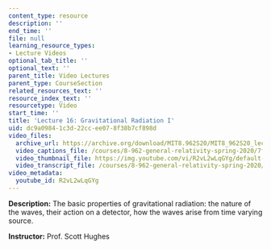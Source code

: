 ```yaml
---
content_type: resource
description: ''
end_time: ''
file: null
learning_resource_types:
- Lecture Videos
optional_tab_title: ''
optional_text: ''
parent_title: Video Lectures
parent_type: CourseSection
related_resources_text: ''
resource_index_text: ''
resourcetype: Video
start_time: ''
title: 'Lecture 16: Gravitational Radiation I'
uid: dc9a0984-1c3d-22cc-ee07-8f38b7cf898d
video_files:
  archive_url: https://archive.org/download/MIT8.962S20/MIT8_962S20_lec16_300k.mp4
  video_captions_file: /courses/8-962-general-relativity-spring-2020/7f5d60ae2f725e508cf6089a91eedbe9_R2vL2wLqGYg.vtt
  video_thumbnail_file: https://img.youtube.com/vi/R2vL2wLqGYg/default.jpg
  video_transcript_file: /courses/8-962-general-relativity-spring-2020/07ec1f0c803a14a712004279dc892639_R2vL2wLqGYg.pdf
video_metadata:
  youtube_id: R2vL2wLqGYg
---
```


**Description:** The basic properties of gravitational radiation: the nature of the waves, their action on a detector, how the waves arise from time varying source.

**Instructor:** Prof. Scott Hughes